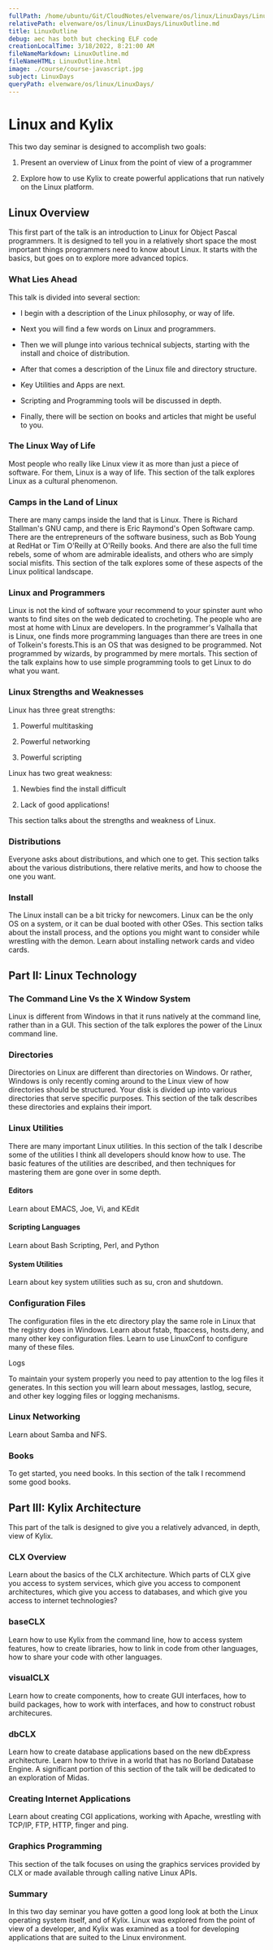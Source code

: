 ```yaml
---
fullPath: /home/ubuntu/Git/CloudNotes/elvenware/os/linux/LinuxDays/LinuxOutline.md
relativePath: elvenware/os/linux/LinuxDays/LinuxOutline.md
title: LinuxOutline
debug: aec has both but checking ELF code
creationLocalTime: 3/18/2022, 8:21:00 AM
fileNameMarkdown: LinuxOutline.md
fileNameHTML: LinuxOutline.html
image: ./course/course-javascript.jpg
subject: LinuxDays
queryPath: elvenware/os/linux/LinuxDays/
---
```


<!-- toc -->
<!-- tocstop -->

<!DOCTYPE HTML PUBLIC "-//W3C//DTD HTML 3.2//EN">
<HTML>
<HEAD>
	<META HTTP-EQUIV="CONTENT-TYPE" CONTENT="text/html; charset=iso-8859-1">
	<TITLE>Linux Outline</TITLE>
    <META NAME="AUTHOR" CONTENT="Charlie Calvert">
	<script language="JavaScript" src="/charlie/libs/scripts/MeyerStyleSwitch.js" type="text/javascript"></script>  
	<!--#include virtual="../../scripts/HeaderInfo.html" -->
</HEAD>
<BODY>
<H1>Linux and Kylix</H1>
<P>This two day seminar is designed to accomplish two goals:</P>
<OL>
	<LI><P>Present an overview of Linux from the point of view of a
	programmer</P>
	<LI><P>Explore how to use Kylix to create powerful applications that
	run natively on the Linux platform.</P>
</OL>
<H2>Linux Overview</H2>
<P>This first part of the talk is an introduction to Linux for Object
Pascal programmers. It is designed to tell you in a relatively short
space the most important things programmers need to know about Linux.
It starts with the basics, but goes on to&nbsp;explore more advanced
topics.</P>
<H3>What Lies Ahead</H3>
<P>This talk is divided into several section:</P>
<UL>
	<LI><P STYLE="margin-bottom: 0in">I begin with a description of the
	Linux philosophy, or way of life. 
	</P>
	<LI><P STYLE="margin-bottom: 0in">Next you will find a few words on
	Linux and programmers. 
	</P>
	<LI><P STYLE="margin-bottom: 0in">Then we will plunge into various
	technical subjects, starting with the install and choice of
	distribution. 
	</P>
	<LI><P STYLE="margin-bottom: 0in">After that comes a description of
	the Linux file and directory structure. 
	</P>
	<LI><P STYLE="margin-bottom: 0in">Key Utilities and Apps are next. 
	</P>
	<LI><P STYLE="margin-bottom: 0in">Scripting and Programming tools
	will be discussed in depth. 
	</P>
	<LI><P>Finally, there will be section on books and articles that
	might be useful to you. 
	</P>
</UL>
<H3>The Linux Way of Life</H3>
<P>Most people who really like Linux view it as more than just a
piece of software. For them, Linux is a way of life. This section of
the talk explores Linux as a cultural phenomenon. 
</P>
<H3>Camps in the Land of Linux</H3>
<P>There are many camps inside the land that is Linux. There is
Richard Stallman's GNU camp, and there is Eric Raymond's Open
Software camp. There are the entrepreneurs of the software business,
such as Bob Young at RedHat or Tim O'Reilly at O'Reilly books. And
there are also the full time rebels, some of whom are admirable
idealists, and others who are simply social misfits. This section of
the talk explores some of these aspects of the Linux political
landscape.</P>
<H3>Linux and Programmers</H3>
<P>Linux is not the kind of software your recommend to your spinster
aunt who wants to find sites on the web dedicated to crocheting. The
people who are most at home with Linux are developers. In the
programmer's Valhalla that is Linux, one finds more programming
languages than there are trees in one of Tolkein's forests.This is an
OS that was designed to be programmed. Not programmed by wizards, by
programmed by mere mortals. This section of the talk explains how to
use simple programming tools to get Linux to do what you want.</P>
<H3>Linux Strengths and Weaknesses</H3>
<P>Linux has three great strengths:</P>
<OL>
	<LI><P>Powerful multitasking</P>
	<LI><P>Powerful networking</P>
	<LI><P>Powerful scripting</P>
</OL>
<P>Linux has two great weakness:</P>
<OL>
	<LI><P>Newbies find the install difficult</P>
	<LI><P>Lack of good applications!</P>
</OL>
<P>This section talks about the strengths and weakness of Linux.</P>
<H3>Distributions</H3>
<P>Everyone asks about distributions, and which one to get. This
section talks about the various distributions, there relative merits,
and how to choose the one you want.</P>
<H3>Install</H3>
<P>The Linux install can be a bit tricky for newcomers. Linux can be
the only OS on a system, or it can be dual booted with other OSes.
This section talks about the install process, and the options you
might want to consider while wrestling with the demon. Learn about
installing network cards and video cards.</P>
<H2>Part II: Linux Technology</H2>
<H3>The Command Line Vs the X Window System</H3>
<P>Linux is different from Windows in that it runs natively at the
command line, rather than in a GUI. This section of the talk explores
the power of the Linux command line.</P>
<H3>Directories</H3>
<P>Directories on Linux are different than directories on Windows. Or
rather, Windows is only recently coming around to the Linux view of
how directories should be structured. Your disk is divided up into
various directories that serve specific purposes. This section of the
talk describes these directories and explains their import.</P>
<H3>Linux Utilities</H3>
<P>There are many important Linux utilities. In this section of the
talk I describe some of the utilities I think all developers should
know how to use. The basic features of the utilities are described,
and then techniques for mastering them are gone over in some depth.</P>
<H4>Editors</H4>
<P>Learn about EMACS, Joe, Vi, and KEdit 
</P>
<H4>Scripting Languages</H4>
<P>Learn about Bash Scripting, Perl,&nbsp;and Python</P>
<H4>System Utilities</H4>
<P>Learn about key system utilities such as su, cron and shutdown.</P>
<H3>Configuration Files</H3>
<P>The configuration files in the etc directory play the same role in
Linux that the registry does in Windows. Learn about fstab,
ftpaccess, hosts.deny, and many other key configuration files. Learn
to use LinuxConf to configure many of these files.</P>
<P>Logs</P>
<P>To maintain your system properly you need to pay attention to the
log files it generates. In this section you will learn about
messages, lastlog, secure, and other key logging files or logging
mechanisms.</P>
<H3>Linux Networking</H3>
<P>Learn about Samba and NFS.</P>
<H3>Books</H3>
<P>To get started, you need books. In this section of the talk I
recommend some good books.</P>
<H2>Part III: Kylix Architecture</H2>
<P>This part of the talk is designed to give you a relatively
advanced, in depth, view of Kylix.</P>
<H3>CLX Overview</H3>
<P>Learn about the basics of the CLX architecture. Which parts of CLX
give you access to system services, which give you access to
component architectures, which give you access to databases, and
which give you access to internet technologies?</P>
<H3>baseCLX</H3>
<P>Learn how to use Kylix from the command line, how to access system
features, how to create libraries, how to link in code from other
languages, how to share your code with other languages.</P>
<H3>visualCLX</H3>
<P>Learn how to create components, how to create GUI interfaces, how
to build packages, how to work with interfaces, and how to construct
robust architecures.</P>
<H3>dbCLX</H3>
<P>Learn how to create database applications based on the new
dbExpress architecture. Learn how to thrive in a world that has no
Borland Database Engine. A significant portion of this section of the
talk will be dedicated to an exploration of Midas.</P>
<H3>Creating Internet Applications</H3>
<P>Learn about creating CGI applications, working with Apache,
wrestling with TCP/IP, FTP, HTTP, finger and ping.</P>
<H3>Graphics Programming</H3>
<P>This section of the talk focuses on using the graphics services
provided by CLX or made available through calling native Linux APIs.</P>
<H3>Summary</H3>
<P>In this two day seminar you have gotten a good long look at both
the Linux operating system itself, and of Kylix. Linux was explored
from the point of view of a developer, and Kylix was examined as a
tool for developing applications that are suited to the Linux
environment.</P>
<P><BR><BR>
</P>
</BODY>
</HTML>